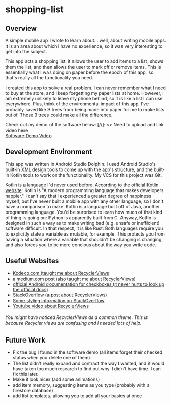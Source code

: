 # shopping-list
## Overview
A simple mobile app I wrote to learn about... well, about writing mobile apps. It is an area about which I have no experience, so it was very interesting to get into the subject. 

This app acts a shopping list: it allows the user to add items to a list, shows them the list, and then allows the user to mark off or remove items.
This is essentially what I was doing on paper before the epoch of this app, so that's really all the functionality you need.

I created this app to solve a real problem. I can never remember what I need to buy at the store, and I keep forgetting my paper lists at home.
However, I am extremely unlikely to leave my phone behind, so it is like a list I can use everywhere. Plus, think of the environmental impact of this app.
I've probably saved like 3 trees from being made into paper for me to make lists out of. Those 3 trees could make all the difference.

Check out my demo of the software below:
[//]: <> Need to upload and link video here  
[Software Demo Video](http://youtube.link.goes.here)

## Development Environment

This app was written in Android Studio Dolphin.
I used Android Studio's built-in XML design tools to come up with the app's structure, and the built-in Kotlin tools to work on the functionality.
My VCS for this project was Git.

Kotlin is a language I'd never used before. According to the [official Kotlin website](https://kotlinlang.org/): Kotlin is 
"A modern programming language that makes developers happier." I can't say that I experienced a greater degree of happiness myself, but
I've never built a mobile app with any other language, so I don't have a comparison to make.
Kotlin is a language built off of Java, another programming language. You'd be surprised to learn how much of that kind of thing is going on:
Python is apparently built from C. Anyway, Kotlin is designed in such a way as to make writing bad (e.g. unsafe or inefficient) software difficult.
In that respect, it is like Rust: Both languages require you to explicitly state a variable as mutable, for example. This protects you from having
a situation where a variable that shouldn't be changing is changing, and also forces you to be more concious about the way you write code.

## Useful Websites

* [Kodeco.com (taught me about RecyclerViews](https://www.kodeco.com/1560485-android-recyclerview-tutorial-with-kotlin)
* [a medium.com post (also taught me about RecyclerViews)](https://medium.com/android-news/using-recyclerview-in-android-kotlin-722991e86bf3)
* [official Android documentation for checkboxes (it never hurts to look up the official docs)](https://developer.android.com/develop/ui/views/components/checkbox#kotlin)
* [StackOverflow (a post about RecyclerViews)](https://stackoverflow.com/questions/31367599/how-to-update-recyclerview-adapter-data)
* [Some styling information on StackOverflow](https://stackoverflow.com/questions/7238450/set-edittext-cursor-color)
* [Youtube video about RecyclerViews](https://www.youtube.com/watch?v=FA5cGLLiSWs)

###### You might have noticed RecyclerViews as a common theme. This is because Recycler views are confusing and I needed lots of help.

## Future Work

* Fix the bug I found in the software demo (all items forget their checked status when you delete one of them)
* The list didn't really expand and contract the way I wanted, and it would have taken too much research to find out why. I didn't have time. I can fix this later.
* Make it look nicer (add some animations)
* add item memory, suggesting items as you type (probably with a firestore database)
* add list templates, allowing you to add all your basics at once
